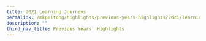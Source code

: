 ```yaml
---
title: 2021 Learning Journeys
permalink: /mkpeitong/highlights/previous-years-highlights/2021/learning-journeys/
description: ""
third_nav_title: Previous Years' Highlights
---
```

